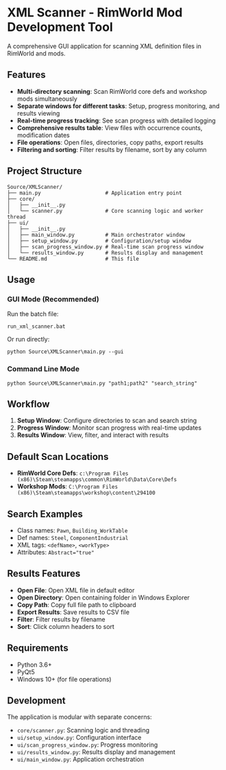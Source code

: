 # XML Scanner - RimWorld Mod Development Tool

A comprehensive GUI application for scanning XML definition files in RimWorld and mods.

## Features

- **Multi-directory scanning**: Scan RimWorld core defs and workshop mods simultaneously
- **Separate windows for different tasks**: Setup, progress monitoring, and results viewing
- **Real-time progress tracking**: See scan progress with detailed logging
- **Comprehensive results table**: View files with occurrence counts, modification dates
- **File operations**: Open files, directories, copy paths, export results
- **Filtering and sorting**: Filter results by filename, sort by any column

## Project Structure

```
Source/XMLScanner/
├── main.py                     # Application entry point
├── core/
│   ├── __init__.py
│   └── scanner.py              # Core scanning logic and worker thread
├── ui/
│   ├── __init__.py
│   ├── main_window.py          # Main orchestrator window
│   ├── setup_window.py         # Configuration/setup window
│   ├── scan_progress_window.py # Real-time scan progress window
│   └── results_window.py       # Results display and management
└── README.md                   # This file
```

## Usage

### GUI Mode (Recommended)
Run the batch file:
```
run_xml_scanner.bat
```

Or run directly:
```
python Source\XMLScanner\main.py --gui
```

### Command Line Mode
```
python Source\XMLScanner\main.py "path1;path2" "search_string"
```

## Workflow

1. **Setup Window**: Configure directories to scan and search string
2. **Progress Window**: Monitor scan progress with real-time updates
3. **Results Window**: View, filter, and interact with results

## Default Scan Locations

- **RimWorld Core Defs**: `c:\Program Files (x86)\Steam\steamapps\common\RimWorld\Data\Core\Defs`
- **Workshop Mods**: `C:\Program Files (x86)\Steam\steamapps\workshop\content\294100`

## Search Examples

- Class names: `Pawn`, `Building_WorkTable`
- Def names: `Steel`, `ComponentIndustrial`
- XML tags: `<defName>`, `<workType>`
- Attributes: `Abstract="true"`

## Results Features

- **Open File**: Open XML file in default editor
- **Open Directory**: Open containing folder in Windows Explorer
- **Copy Path**: Copy full file path to clipboard
- **Export Results**: Save results to CSV file
- **Filter**: Filter results by filename
- **Sort**: Click column headers to sort

## Requirements

- Python 3.6+
- PyQt5
- Windows 10+ (for file operations)

## Development

The application is modular with separate concerns:
- `core/scanner.py`: Scanning logic and threading
- `ui/setup_window.py`: Configuration interface
- `ui/scan_progress_window.py`: Progress monitoring
- `ui/results_window.py`: Results display and management
- `ui/main_window.py`: Application orchestration

